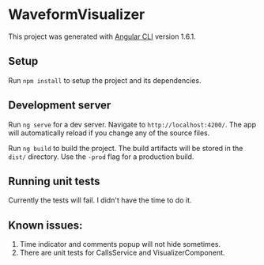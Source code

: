 # WaveformVisualizer

This project was generated with [Angular CLI](https://github.com/angular/angular-cli) version 1.6.1.

## Setup

Run `npm install` to setup the project and its dependencies.

## Development server

Run `ng serve` for a dev server. Navigate to `http://localhost:4200/`. The app will automatically reload if you change any of the source files.

Run `ng build` to build the project. The build artifacts will be stored in the `dist/` directory. Use the `-prod` flag for a production build.

## Running unit tests

Currently the tests will fail. I didn't have the time to do it.

## Known issues:
1. Time indicator and comments popup will not hide sometimes.
2. There are unit tests for CallsService and VisualizerComponent.
